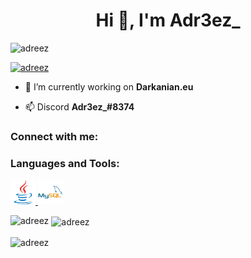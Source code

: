 <h1 align="center">Hi 👋, I'm Adr3ez_</h1>
<p align="left"> <img src="https://komarev.com/ghpvc/?username=adreez&label=Profile%20views&color=0e75b6&style=flat" alt="adreez" /> </p>

<p align="left"> <a href="https://github.com/ryo-ma/github-profile-trophy"><img src="https://github-profile-trophy.vercel.app/?username=adreez" alt="adreez" /></a> </p>

- 🔭 I’m currently working on **Darkanian.eu**

- 📫 Discord **Adr3ez_#8374**

<h3 align="left">Connect with me:</h3>
<p align="left">
</p>

<h3 align="left">Languages and Tools:</h3>
<p align="left"> <a href="https://www.java.com" target="_blank" rel="noreferrer"> <img src="https://raw.githubusercontent.com/devicons/devicon/master/icons/java/java-original.svg" alt="java" width="40" height="40"/> </a> <a href="https://www.mysql.com/" target="_blank" rel="noreferrer"> <img src="https://raw.githubusercontent.com/devicons/devicon/master/icons/mysql/mysql-original-wordmark.svg" alt="mysql" width="40" height="40"/> </a> </p>

<p><img align="left" src="https://github-readme-stats.vercel.app/api/top-langs?username=adreez&show_icons=true&locale=en&layout=compact" alt="adreez" /></p>

<p>&nbsp;<img align="center" src="https://github-readme-stats.vercel.app/api?username=adreez&show_icons=true&locale=en" alt="adreez" /></p>

<p><img align="center" src="https://github-readme-streak-stats.herokuapp.com/?user=adreez&" alt="adreez" /></p>

